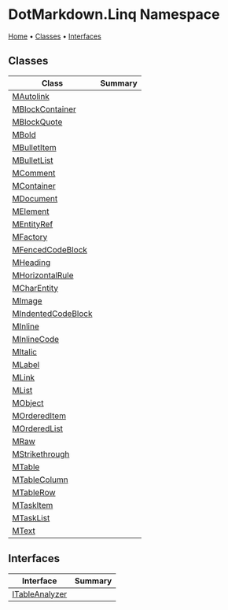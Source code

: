 <a name="_top"></a>

# DotMarkdown\.Linq Namespace

[Home](../../README.md#_top) &#x2022; [Classes](#classes) &#x2022; [Interfaces](#interfaces)

## Classes

| Class | Summary |
| ----- | ------- |
| [MAutolink](MAutolink/README.md#_top) | |
| [MBlockContainer](MBlockContainer/README.md#_top) | |
| [MBlockQuote](MBlockQuote/README.md#_top) | |
| [MBold](MBold/README.md#_top) | |
| [MBulletItem](MBulletItem/README.md#_top) | |
| [MBulletList](MBulletList/README.md#_top) | |
| [MComment](MComment/README.md#_top) | |
| [MContainer](MContainer/README.md#_top) | |
| [MDocument](MDocument/README.md#_top) | |
| [MElement](MElement/README.md#_top) | |
| [MEntityRef](MEntityRef/README.md#_top) | |
| [MFactory](MFactory/README.md#_top) | |
| [MFencedCodeBlock](MFencedCodeBlock/README.md#_top) | |
| [MHeading](MHeading/README.md#_top) | |
| [MHorizontalRule](MHorizontalRule/README.md#_top) | |
| [MCharEntity](MCharEntity/README.md#_top) | |
| [MImage](MImage/README.md#_top) | |
| [MIndentedCodeBlock](MIndentedCodeBlock/README.md#_top) | |
| [MInline](MInline/README.md#_top) | |
| [MInlineCode](MInlineCode/README.md#_top) | |
| [MItalic](MItalic/README.md#_top) | |
| [MLabel](MLabel/README.md#_top) | |
| [MLink](MLink/README.md#_top) | |
| [MList](MList/README.md#_top) | |
| [MObject](MObject/README.md#_top) | |
| [MOrderedItem](MOrderedItem/README.md#_top) | |
| [MOrderedList](MOrderedList/README.md#_top) | |
| [MRaw](MRaw/README.md#_top) | |
| [MStrikethrough](MStrikethrough/README.md#_top) | |
| [MTable](MTable/README.md#_top) | |
| [MTableColumn](MTableColumn/README.md#_top) | |
| [MTableRow](MTableRow/README.md#_top) | |
| [MTaskItem](MTaskItem/README.md#_top) | |
| [MTaskList](MTaskList/README.md#_top) | |
| [MText](MText/README.md#_top) | |

## Interfaces

| Interface | Summary |
| --------- | ------- |
| [ITableAnalyzer](ITableAnalyzer/README.md#_top) | |

